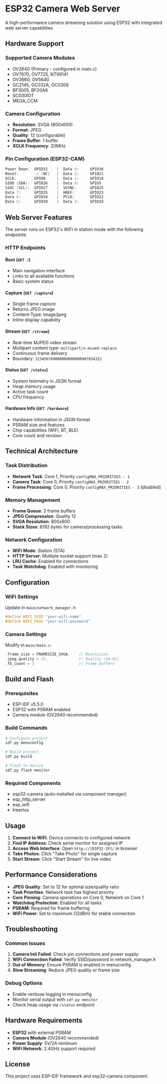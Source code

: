# ESP32 Camera Web Server

A high-performance camera streaming solution using ESP32 with integrated web server capabilities.

## Hardware Support

### Supported Camera Modules
- OV2640 (Primary - configured in main.c)
- OV7670, OV7725, NT99141
- OV3660, OV5640
- GC2145, GC032A, GC0308
- BF3005, BF20A6
- SC030IOT
- MEGA_CCM

### Camera Configuration
- **Resolution**: SVGA (800x600)
- **Format**: JPEG
- **Quality**: 12 (configurable)
- **Frame Buffer**: 1 buffer
- **XCLK Frequency**: 20MHz

### Pin Configuration (ESP32-CAM)
```c
Power Down:  GPIO32    |  Data 4:     GPIO36
Reset:       -1 (NC)   |  Data 3:     GPIO21  
XCLK:        GPIO0     |  Data 1:     GPIO18
SIOD (SDA):  GPIO26    |  Data 0:     GPIO5
SIOC (SCL):  GPIO27    |  VSYNC:      GPIO25
Data 7:      GPIO35    |  HREF:       GPIO23
Data 6:      GPIO34    |  PCLK:       GPIO22
Data 5:      GPIO39    |  Data 2:     GPIO19
```

## Web Server Features

The server runs on ESP32's WiFi in station mode with the following endpoints:

### HTTP Endpoints

#### Root (`GET /`)
- Main navigation interface
- Links to all available functions
- Basic system status

#### Capture (`GET /capture`)
- Single frame capture
- Returns JPEG image
- Content-Type: image/jpeg
- Inline display capability

#### Stream (`GET /stream`)
- Real-time MJPEG video stream
- Multipart content type: `multipart/x-mixed-replace`
- Continuous frame delivery
- Boundary: `123456789000000000000987654321`

#### Status (`GET /status`)
- System telemetry in JSON format
- Heap memory usage
- Active task count  
- CPU frequency

#### Hardware Info (`GET /hardware`)
- Hardware information in JSON format
- PSRAM size and features
- Chip capabilities (WiFi, BT, BLE)
- Core count and revision

## Technical Architecture

### Task Distribution
- **Network Task**: Core 1, Priority `configMAX_PRIORITIES - 1`
- **Camera Task**: Core 0, Priority `configMAX_PRIORITIES - 2`
- **Frame Processing**: Core 0, Priority `configMAX_PRIORITIES - 3` (disabled)

### Memory Management
- **Frame Queue**: 2 frame buffers
- **JPEG Compression**: Quality 12
- **SVGA Resolution**: 800x600
- **Stack Sizes**: 8192 bytes for camera/processing tasks

### Network Configuration
- **WiFi Mode**: Station (STA)
- **HTTP Server**: Multiple socket support (max 2)
- **LRU Cache**: Enabled for connections
- **Task Watchdog**: Enabled with monitoring

## Configuration

### WiFi Settings
Update in `main/network_manager.h`:
```c
#define WIFI_SSID "your-wifi-name"
#define WIFI_PASS "your-wifi-password"
```

### Camera Settings
Modify in `main/main.c`:
```c
.frame_size = FRAMESIZE_SVGA,    // Resolution
.jpeg_quality = 12,              // Quality (10-63)
.fb_count = 1                    // Frame buffers
```

## Build and Flash

### Prerequisites
- ESP-IDF v5.5.0
- ESP32 with PSRAM enabled
- Camera module (OV2640 recommended)

### Build Commands
```bash
# Configure project
idf.py menuconfig

# Build project
idf.py build

# Flash to device
idf.py flash monitor
```

### Required Components
- esp32-camera (auto-installed via component manager)
- esp_http_server
- esp_wifi
- freertos

## Usage

1. **Connect to WiFi**: Device connects to configured network
2. **Find IP Address**: Check serial monitor for assigned IP
3. **Access Web Interface**: Open `http://[ESP32-IP]/` in browser
4. **Take Photos**: Click "Take Photo" for single capture
5. **Start Stream**: Click "Start Stream" for live video

## Performance Considerations

- **JPEG Quality**: Set to 12 for optimal size/quality ratio
- **Task Priorities**: Network task has highest priority
- **Core Pinning**: Camera operations on Core 0, Network on Core 1
- **Watchdog Protection**: Enabled for all tasks
- **PSRAM**: Required for frame buffering
- **WiFi Power**: Set to maximum (12dBm) for stable connection

## Troubleshooting

### Common Issues
1. **Camera Init Failed**: Check pin connections and power supply
2. **WiFi Connection Failed**: Verify SSID/password in network_manager.h
3. **Out of Memory**: Ensure PSRAM is enabled in menuconfig
4. **Slow Streaming**: Reduce JPEG quality or frame size

### Debug Options
- Enable verbose logging in menuconfig
- Monitor serial output with `idf.py monitor`
- Check heap usage via `/status` endpoint

## Hardware Requirements

- **ESP32** with external PSRAM
- **Camera Module** (OV2640 recommended)
- **Power Supply**: 5V/2A minimum
- **WiFi Network**: 2.4GHz support required

## License

This project uses ESP-IDF framework and esp32-camera component.